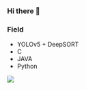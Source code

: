 ### Hi there 👋


### Field
- YOLOv5 + DeepSORT
- C
- JAVA
- Python

<img src="https://img.shields.io/badge/YOLO-00FFFF?style=flat&logo=YOLO&logoColor=black">
